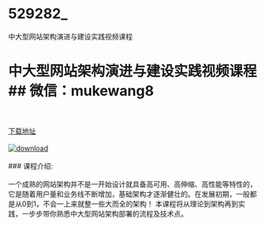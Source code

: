 # 529282_
中大型网站架构演进与建设实践视频课程
# 中大型网站架构演进与建设实践视频课程## 微信：mukewang8
<br/></br>[下载地址](http://www.36tz.cn/article/529282 "下载地址")
<br/></br>[![download](http://36tz.cn/muke_img/2019_12_356-38-300x180.jpg "下载地址")](http://www.36tz.cn/article/529282 "下载地址")
<br/></br>### 课程介绍:<br/></br>一个成熟的网站架构并不是一开始设计就具备高可用、高伸缩、高性能等特性的，它是随着用户量和业务线不断增加，基础架构才逐渐健壮的。在发展初期，一般都是从0到1，不会一上来就整一些大而全的架构！
本课程将从理论到架构再到实践，一步步带你熟悉中大型网站架构部署的流程及技术点。


 

